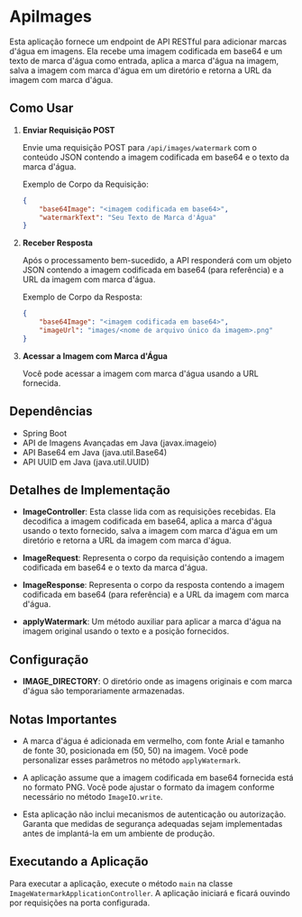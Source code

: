 # ApiImages


Esta aplicação fornece um endpoint de API RESTful para adicionar marcas d'água em imagens. Ela recebe uma imagem codificada em base64 e um texto de marca d'água como entrada, aplica a marca d'água na imagem, salva a imagem com marca d'água em um diretório e retorna a URL da imagem com marca d'água.

## Como Usar

1. **Enviar Requisição POST**

   Envie uma requisição POST para `/api/images/watermark` com o conteúdo JSON contendo a imagem codificada em base64 e o texto da marca d'água.

   Exemplo de Corpo da Requisição:
   ```json
   {
       "base64Image": "<imagem codificada em base64>",
       "watermarkText": "Seu Texto de Marca d'Água"
   }
   ```

2. **Receber Resposta**

   Após o processamento bem-sucedido, a API responderá com um objeto JSON contendo a imagem codificada em base64 (para referência) e a URL da imagem com marca d'água.

   Exemplo de Corpo da Resposta:
   ```json
   {
       "base64Image": "<imagem codificada em base64>",
       "imageUrl": "images/<nome de arquivo único da imagem>.png"
   }
   ```

3. **Acessar a Imagem com Marca d'Água**

   Você pode acessar a imagem com marca d'água usando a URL fornecida.

## Dependências

- Spring Boot
- API de Imagens Avançadas em Java (javax.imageio)
- API Base64 em Java (java.util.Base64)
- API UUID em Java (java.util.UUID)

## Detalhes de Implementação

- **ImageController**: Esta classe lida com as requisições recebidas. Ela decodifica a imagem codificada em base64, aplica a marca d'água usando o texto fornecido, salva a imagem com marca d'água em um diretório e retorna a URL da imagem com marca d'água.

- **ImageRequest**: Representa o corpo da requisição contendo a imagem codificada em base64 e o texto da marca d'água.

- **ImageResponse**: Representa o corpo da resposta contendo a imagem codificada em base64 (para referência) e a URL da imagem com marca d'água.

- **applyWatermark**: Um método auxiliar para aplicar a marca d'água na imagem original usando o texto e a posição fornecidos.

## Configuração

- **IMAGE_DIRECTORY**: O diretório onde as imagens originais e com marca d'água são temporariamente armazenadas.

## Notas Importantes

- A marca d'água é adicionada em vermelho, com fonte Arial e tamanho de fonte 30, posicionada em (50, 50) na imagem. Você pode personalizar esses parâmetros no método `applyWatermark`.

- A aplicação assume que a imagem codificada em base64 fornecida está no formato PNG. Você pode ajustar o formato da imagem conforme necessário no método `ImageIO.write`.

- Esta aplicação não inclui mecanismos de autenticação ou autorização. Garanta que medidas de segurança adequadas sejam implementadas antes de implantá-la em um ambiente de produção.

## Executando a Aplicação

Para executar a aplicação, execute o método `main` na classe `ImageWatermarkApplicationController`. A aplicação iniciará e ficará ouvindo por requisições na porta configurada.
